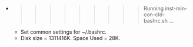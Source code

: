 * >>>>>>>>> Running inst-min-con-cld-bashrc.sh ...
  * Set common settings for ~/.bashrc.
  * Disk size = 1311416K. Space Used = 28K.
